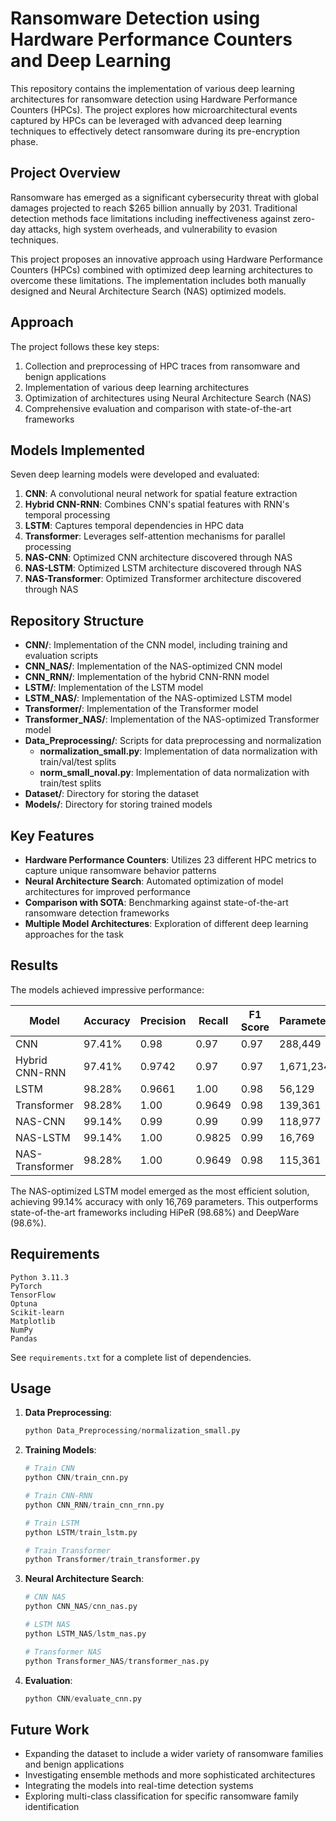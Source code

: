 # Ransomware Detection using Hardware Performance Counters and Deep Learning

This repository contains the implementation of various deep learning architectures for ransomware detection using Hardware Performance Counters (HPCs). The project explores how microarchitectural events captured by HPCs can be leveraged with advanced deep learning techniques to effectively detect ransomware during its pre-encryption phase.

## Project Overview

Ransomware has emerged as a significant cybersecurity threat with global damages projected to reach $265 billion annually by 2031. Traditional detection methods face limitations including ineffectiveness against zero-day attacks, high system overheads, and vulnerability to evasion techniques.

This project proposes an innovative approach using Hardware Performance Counters (HPCs) combined with optimized deep learning architectures to overcome these limitations. The implementation includes both manually designed and Neural Architecture Search (NAS) optimized models.

## Approach

The project follows these key steps:

1. Collection and preprocessing of HPC traces from ransomware and benign applications
2. Implementation of various deep learning architectures
3. Optimization of architectures using Neural Architecture Search (NAS)
4. Comprehensive evaluation and comparison with state-of-the-art frameworks

## Models Implemented

Seven deep learning models were developed and evaluated:

1. **CNN**: A convolutional neural network for spatial feature extraction
2. **Hybrid CNN-RNN**: Combines CNN's spatial features with RNN's temporal processing
3. **LSTM**: Captures temporal dependencies in HPC data
4. **Transformer**: Leverages self-attention mechanisms for parallel processing
5. **NAS-CNN**: Optimized CNN architecture discovered through NAS
6. **NAS-LSTM**: Optimized LSTM architecture discovered through NAS
7. **NAS-Transformer**: Optimized Transformer architecture discovered through NAS

## Repository Structure

- **CNN/**: Implementation of the CNN model, including training and evaluation scripts
- **CNN_NAS/**: Implementation of the NAS-optimized CNN model
- **CNN_RNN/**: Implementation of the hybrid CNN-RNN model
- **LSTM/**: Implementation of the LSTM model
- **LSTM_NAS/**: Implementation of the NAS-optimized LSTM model
- **Transformer/**: Implementation of the Transformer model
- **Transformer_NAS/**: Implementation of the NAS-optimized Transformer model
- **Data_Preprocessing/**: Scripts for data preprocessing and normalization
  - **normalization_small.py**: Implementation of data normalization with train/val/test splits
  - **norm_small_noval.py**: Implementation of data normalization with train/test splits
- **Dataset/**: Directory for storing the dataset
- **Models/**: Directory for storing trained models

## Key Features

- **Hardware Performance Counters**: Utilizes 23 different HPC metrics to capture unique ransomware behavior patterns
- **Neural Architecture Search**: Automated optimization of model architectures for improved performance
- **Comparison with SOTA**: Benchmarking against state-of-the-art ransomware detection frameworks
- **Multiple Model Architectures**: Exploration of different deep learning approaches for the task

## Results

The models achieved impressive performance:

| Model | Accuracy | Precision | Recall | F1 Score | Parameters | MCC |
|-------|----------|-----------|--------|----------|------------|-----|
| CNN | 97.41% | 0.98 | 0.97 | 0.97 | 288,449 | 0.950 |
| Hybrid CNN-RNN | 97.41% | 0.9742 | 0.97 | 0.97 | 1,671,234 | 0.948 |
| LSTM | 98.28% | 0.9661 | 1.00 | 0.98 | 56,129 | 0.966 |
| Transformer | 98.28% | 1.00 | 0.9649 | 0.98 | 139,361 | 0.966 |
| NAS-CNN | 99.14% | 0.99 | 0.99 | 0.99 | 118,977 | 0.983 |
| NAS-LSTM | 99.14% | 1.00 | 0.9825 | 0.99 | 16,769 | 0.983 |
| NAS-Transformer | 98.28% | 1.00 | 0.9649 | 0.98 | 115,361 | 0.966 |

The NAS-optimized LSTM model emerged as the most efficient solution, achieving 99.14% accuracy with only 16,769 parameters. This outperforms state-of-the-art frameworks including HiPeR (98.68%) and DeepWare (98.6%).

## Requirements

```
Python 3.11.3
PyTorch
TensorFlow
Optuna
Scikit-learn
Matplotlib
NumPy
Pandas
```

See `requirements.txt` for a complete list of dependencies.

## Usage

1. **Data Preprocessing**:
   ```python
   python Data_Preprocessing/normalization_small.py
   ```

2. **Training Models**:
   ```python
   # Train CNN
   python CNN/train_cnn.py
   
   # Train CNN-RNN
   python CNN_RNN/train_cnn_rnn.py
   
   # Train LSTM
   python LSTM/train_lstm.py
   
   # Train Transformer
   python Transformer/train_transformer.py
   ```

3. **Neural Architecture Search**:
   ```python
   # CNN NAS
   python CNN_NAS/cnn_nas.py
   
   # LSTM NAS
   python LSTM_NAS/lstm_nas.py
   
   # Transformer NAS
   python Transformer_NAS/transformer_nas.py
   ```

4. **Evaluation**:
   ```python
   python CNN/evaluate_cnn.py
   ```

## Future Work

- Expanding the dataset to include a wider variety of ransomware families and benign applications
- Investigating ensemble methods and more sophisticated architectures
- Integrating the models into real-time detection systems
- Exploring multi-class classification for specific ransomware family identification



